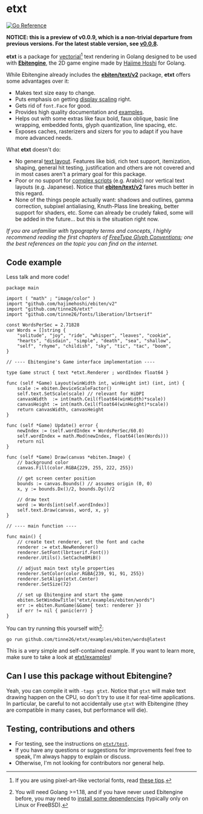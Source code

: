 # etxt
[![Go Reference](https://pkg.go.dev/badge/github.com/tinne26/etxt@v0.0.9-alpha.6.svg)](https://pkg.go.dev/github.com/tinne26/etxt@v0.0.9-alpha.6)

**NOTICE: this is a preview of v0.0.9, which is a non-trivial departure from previous versions. For the latest stable version, see [v0.0.8](https://github.com/tinne26/etxt/tree/v0.0.8).**

**etxt** is a package for [vectorial](https://github.com/tinne26/etxt/blob/main/docs/panorama.md)[^1] text rendering in Golang designed to be used with [**Ebitengine**](https://github.com/hajimehoshi/ebiten), the 2D game engine made by [Hajime Hoshi](https://github.com/hajimehoshi) for Golang.

[^1]: If you are using pixel-art-like vectorial fonts, read [these tips](https://github.com/tinne26/etxt/blob/main/docs/pixel-tips.md).

While Ebitengine already includes the [**ebiten/text/v2**](https://pkg.go.dev/github.com/hajimehoshi/ebiten/v2/text/v2) package, **etxt** offers some advantages over it:
- Makes text size easy to change.
- Puts emphasis on getting [display scaling](https://github.com/tinne26/etxt/blob/main/docs/display-scaling.md) right.
- Gets rid of `font.Face` for good.
- Provides high quality documentation and [examples](https://github.com/tinne26/etxt/tree/main/examples).
- Helps out with some extras like faux bold, faux oblique, basic line wrapping, embedded fonts, glyph quantization, line spacing, etc.
- Exposes caches, rasterizers and sizers for you to adapt if you have more advanced needs.

What **etxt** doesn't do:
- No general [text layout](https://raphlinus.github.io/text/2020/10/26/text-layout.html). Features like bidi, rich text support, itemization, shaping, general hit testing, justification and others are not covered and in most cases aren't a primary goal for this package.
- Poor or no support for [complex scripts](https://github.com/tinne26/etxt/blob/main/docs/shaping.md) (e.g. Arabic) nor vertical text layouts (e.g. Japanese). Notice that [**ebiten/text/v2**](https://pkg.go.dev/github.com/hajimehoshi/ebiten/v2/text/v2) fares much better in this regard.
- None of the things people actually want: shadows and outlines, gamma correction, subpixel antialiasing, Knuth-Plass line breaking, better support for shaders, etc. Some can already be crudely faked, some will be added in the future... but this is the situation right now.

*If you are unfamiliar with typography terms and concepts, I highly recommend reading the first chapters of [FreeType Glyph Conventions](https://freetype.org/freetype2/docs/glyphs/index.html); one the best references on the topic you can find on the internet.*

## Code example
Less talk and more code!
```Golang
package main

import ( "math" ; "image/color" )
import "github.com/hajimehoshi/ebiten/v2"
import "github.com/tinne26/etxt"
import "github.com/tinne26/fonts/liberation/lbrtserif"

const WordsPerSec = 2.71828
var Words = []string {
	"solitude", "joy", "ride", "whisper", "leaves", "cookie",
	"hearts", "disdain", "simple", "death", "sea", "shallow",
	"self", "rhyme", "childish", "sky", "tic", "tac", "boom",
}

// ---- Ebitengine's Game interface implementation ----

type Game struct { text *etxt.Renderer ; wordIndex float64 }

func (self *Game) Layout(winWidth int, winHeight int) (int, int) {
	scale := ebiten.DeviceScaleFactor()
	self.text.SetScale(scale) // relevant for HiDPI
	canvasWidth  := int(math.Ceil(float64(winWidth)*scale))
	canvasHeight := int(math.Ceil(float64(winHeight)*scale))
	return canvasWidth, canvasHeight
}

func (self *Game) Update() error {
	newIndex := (self.wordIndex + WordsPerSec/60.0)
	self.wordIndex = math.Mod(newIndex, float64(len(Words)))
	return nil
}

func (self *Game) Draw(canvas *ebiten.Image) {
	// background color
	canvas.Fill(color.RGBA{229, 255, 222, 255})
	
	// get screen center position
	bounds := canvas.Bounds() // assumes origin (0, 0)
	x, y := bounds.Dx()/2, bounds.Dy()/2

	// draw text
	word := Words[int(self.wordIndex)]
	self.text.Draw(canvas, word, x, y)
}

// ---- main function ----

func main() {
	// create text renderer, set the font and cache
	renderer := etxt.NewRenderer()
	renderer.SetFont(lbrtserif.Font())
	renderer.Utils().SetCache8MiB()
	
	// adjust main text style properties
	renderer.SetColor(color.RGBA{239, 91, 91, 255})
	renderer.SetAlign(etxt.Center)
	renderer.SetSize(72)

	// set up Ebitengine and start the game
	ebiten.SetWindowTitle("etxt/examples/ebiten/words")
	err := ebiten.RunGame(&Game{ text: renderer })
	if err != nil { panic(err) }
}
```

You can try running this yourself with[^2]:
```
go run github.com/tinne26/etxt/examples/ebiten/words@latest
```

[^2]: You will need Golang >=1.18, and if you have never used Ebitengine before, you may need to [install some dependencies](https://ebitengine.org/en/documents/install.html?os=linux) (typically only on Linux or FreeBSD).

This is a very simple and self-contained example. If you want to learn more, make sure to take a look at [etxt/examples](https://github.com/tinne26/etxt/tree/main/examples)!

## Can I use this package without Ebitengine?
Yeah, you can compile it with `-tags gtxt`. Notice that `gtxt` will make text drawing happen on the CPU, so don't try to use it for real-time applications. In particular, be careful to not accidentally use `gtxt` with Ebitengine (they are compatible in many cases, but performance will die).

## Testing, contributions and others
- For testing, see the instructions on [`etxt/test`](https://github.com/tinne26/etxt/blob/main/test).
- If you have any questions or suggestions for improvements feel free to speak, I'm always happy to explain or discuss.
- Otherwise, I'm not looking for contributors nor general help.

